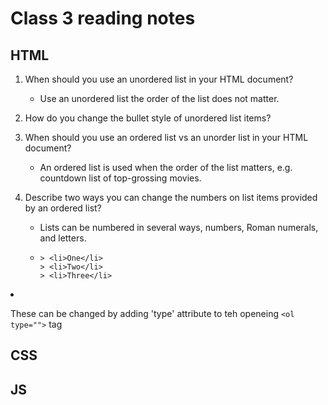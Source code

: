 # Class 3 reading notes

## HTML

1. When should you use an unordered list in your HTML document?
    - Use an unordered list the order of the list does not matter.
2. How do you change the bullet style of unordered list items?
3. When should you use an ordered list vs an unorder list in your HTML document?
    - An ordered list is used when the order of the list matters, e.g. countdown list of top-grossing movies.
4. Describe two ways you can change the numbers on list items provided by an ordered list?

   - Lists can be numbered in several ways, numbers, Roman numerals, and letters.
    - ><ol>
          > <li>One</li>
          > <li>Two</li>
          > <li>Three</li>
        > </ol>  

    - These can be changed by adding 'type' attribute to teh openeing ```<ol type="">``` tag

## CSS

## JS

